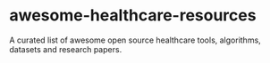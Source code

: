 # awesome-healthcare-resources
A curated list of awesome open source healthcare tools, algorithms, datasets and research papers.
